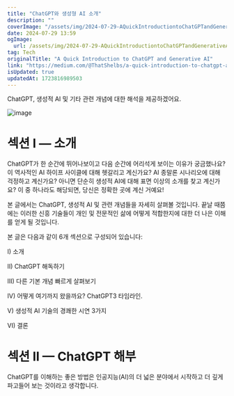 ```yaml
---
title: "ChatGPT와 생성형 AI 소개"
description: ""
coverImage: "/assets/img/2024-07-29-AQuickIntroductiontoChatGPTandGenerativeAI_0.png"
date: 2024-07-29 13:59
ogImage: 
  url: /assets/img/2024-07-29-AQuickIntroductiontoChatGPTandGenerativeAI_0.png
tag: Tech
originalTitle: "A Quick Introduction to ChatGPT and Generative AI"
link: "https://medium.com/@ThatShelbs/a-quick-introduction-to-chatgpt-and-generative-ai-c5e6a61e6fd5"
isUpdated: true
updatedAt: 1723816989503
---
```




ChatGPT, 생성적 AI 및 기타 관련 개념에 대한 해석을 제공하겠어요.

![image](/assets/img/2024-07-29-AQuickIntroductiontoChatGPTandGenerativeAI_0.png)

# 섹션 I — 소개

ChatGPT가 한 순간에 뛰어나보이고 다음 순간에 어리석게 보이는 이유가 궁금했나요? 이 역사적인 AI 하이프 사이클에 대해 헷갈리고 계신가요? AI 종말론 시나리오에 대해 걱정하고 계신가요? 아니면 단순히 생성적 AI에 대해 표면 이상의 소개를 찾고 계신가요? 이 중 하나라도 해당되면, 당신은 정확한 곳에 계신 거예요!

<div class="content-ad"></div>

본 글에서는 ChatGPT, 생성적 AI 및 관련 개념들을 자세히 살펴볼 것입니다. 끝날 때쯤에는 이러한 신흥 기술들이 개인 및 전문적인 삶에 어떻게 적합한지에 대한 더 나은 이해를 얻게 될 것입니다.

본 글은 다음과 같이 6개 섹션으로 구성되어 있습니다:

I) 소개

II) ChatGPT 해독하기

<div class="content-ad"></div>

III) 다른 기본 개념 빠르게 살펴보기

IV) 어떻게 여기까지 왔을까요? ChatGPT3 타임라인.

V) 생성적 AI 기술의 경쾌한 시연 3가지

VI) 결론

<div class="content-ad"></div>

# 섹션 II — ChatGPT 해부

ChatGPT를 이해하는 좋은 방법은 인공지능(AI)의 더 넓은 분야에서 시작하고 더 깊게 파고들어 보는 것이라고 생각합니다.